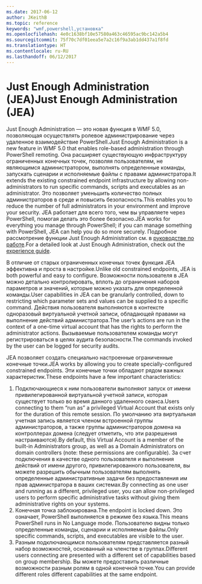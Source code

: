 ```yaml
---
ms.date: 2017-06-12
author: JKeithB
ms.topic: reference
keywords: "wmf,powershell,установка"
ms.openlocfilehash: 4e0c1638bf10e57580a463c46595ac9bc142a5b4
ms.sourcegitcommit: 75f70c7df01eea5e7a2c16f9a3ab1dd437a1f8fd
ms.translationtype: HT
ms.contentlocale: ru-RU
ms.lasthandoff: 06/12/2017
---
```

# <a name="just-enough-administration-jea"></a><span data-ttu-id="e34a9-102">Just Enough Administration (JEA)</span><span class="sxs-lookup"><span data-stu-id="e34a9-102">Just Enough Administration (JEA)</span></span>
<span data-ttu-id="e34a9-103">Just Enough Administration — это новая функция в WMF 5.0, позволяющая осуществлять ролевое администрирование через удаленное взаимодействие PowerShell.</span><span class="sxs-lookup"><span data-stu-id="e34a9-103">Just Enough Administration is a new feature in WMF 5.0 that enables role-based administration through PowerShell remoting.</span></span>  <span data-ttu-id="e34a9-104">Она расширяет существующую инфраструктуру ограниченных конечных точек, позволяя пользователям, не являющимся администратором, выполнять определенные команды, запускать сценарии и исполняемые файлы с правами администратора.</span><span class="sxs-lookup"><span data-stu-id="e34a9-104">It extends the existing constrained endpoint infrastructure by allowing non-administrators to run specific commands, scripts and executables as an administrator.</span></span>  <span data-ttu-id="e34a9-105">Это позволяет уменьшить количество полных администраторов в среде и повысить безопасность.</span><span class="sxs-lookup"><span data-stu-id="e34a9-105">This enables you to reduce the number of full administrators in your environment and improve your security.</span></span>  <span data-ttu-id="e34a9-106">JEA работает для всего того, чем вы управляете через PowerShell, помогая делать это более безопасно.</span><span class="sxs-lookup"><span data-stu-id="e34a9-106">JEA works for everything you manage through PowerShell; if you can manage something with PowerShell, JEA can help you do so more securely.</span></span>  <span data-ttu-id="e34a9-107">Подробное рассмотрение функции Just Enough Administration см. в [руководстве по работе](http://aka.ms/JEA).</span><span class="sxs-lookup"><span data-stu-id="e34a9-107">For a detailed look at Just Enough Administration, check out the [experience guide](http://aka.ms/JEA).</span></span>

<span data-ttu-id="e34a9-108">В отличие от старых ограниченных конечных точек функция JEA эффективна и проста в настройке.</span><span class="sxs-lookup"><span data-stu-id="e34a9-108">Unlike old constrained endpoints, JEA is both powerful and easy to configure.</span></span>  <span data-ttu-id="e34a9-109">Возможности пользователя в JEA можно детально контролировать, вплоть до ограничения наборов параметров и значений, которые можно указать для определенной команды.</span><span class="sxs-lookup"><span data-stu-id="e34a9-109">User capabilities in JEA can be granularly controlled, down to restricting which parameter sets and values can be supplied to a specific command.</span></span> <span data-ttu-id="e34a9-110">Действия пользователя выполняются в контексте одноразовый виртуальной учетной записи, обладающей правами на выполнение действий администратора.</span><span class="sxs-lookup"><span data-stu-id="e34a9-110">The user’s actions are run in the context of a one-time virtual account that has the rights to perform the administrator actions.</span></span>  <span data-ttu-id="e34a9-111">Вызываемые пользователем команды могут регистрироваться в целях аудита безопасности.</span><span class="sxs-lookup"><span data-stu-id="e34a9-111">The commands invoked by the user can be logged for security audits.</span></span>

<span data-ttu-id="e34a9-112">JEA позволяет создать специально настроенные ограниченные конечные точки.</span><span class="sxs-lookup"><span data-stu-id="e34a9-112">JEA works by allowing you to create specially-configured constrained endpoints.</span></span>  <span data-ttu-id="e34a9-113">Эти конечные точки обладают рядом важных характеристик.</span><span class="sxs-lookup"><span data-stu-id="e34a9-113">These endpoints have a few important characteristics:</span></span>

1. <span data-ttu-id="e34a9-114">Подключающиеся к ним пользователи выполняют запуск от имени привилегированной виртуальной учетной записи, которая существует только во время данного удаленного сеанса.</span><span class="sxs-lookup"><span data-stu-id="e34a9-114">Users connecting to them “run as” a privileged Virtual Account that exists only for the duration of this remote session.</span></span>  <span data-ttu-id="e34a9-115">По умолчанию эта виртуальная учетная запись является членом встроенной группы администраторов, а также группы администраторов домена на контроллерах домена (следует отметить, что эти разрешения настраиваются).</span><span class="sxs-lookup"><span data-stu-id="e34a9-115">By default, this Virtual Account is a member of the built-in Administrators group, as well as a Domain Administrators on domain controllers (note: these permissions are configurable).</span></span> <span data-ttu-id="e34a9-116">За счет подключения в качестве одного пользователя и выполнения действий от имени другого, привилегированного пользователя, вы можете разрешить обычным пользователям выполнять определенные административные задачи без предоставления им прав администратора в ваших системах.</span><span class="sxs-lookup"><span data-stu-id="e34a9-116">By connecting as one user and running as a different, privileged user, you can allow non-privileged users to perform specific administrative tasks without giving them administrative rights on your systems.</span></span>
2. <span data-ttu-id="e34a9-117">Конечная точка заблокирована.</span><span class="sxs-lookup"><span data-stu-id="e34a9-117">The endpoint is locked down.</span></span>  <span data-ttu-id="e34a9-118">Это означает, PowerShell выполняется в режиме без языка.</span><span class="sxs-lookup"><span data-stu-id="e34a9-118">This means PowerShell runs in No Language mode.</span></span>  <span data-ttu-id="e34a9-119">Пользователю видны только определенные команды, сценарии и исполняемые файлы.</span><span class="sxs-lookup"><span data-stu-id="e34a9-119">Only specific commands, scripts, and executables are visible to the user.</span></span>
3. <span data-ttu-id="e34a9-120">Разным подключающимся пользователям представляется разный набор возможностей, основанный на членстве в группах.</span><span class="sxs-lookup"><span data-stu-id="e34a9-120">Different users connecting are presented with a different set of capabilities based on group membership.</span></span>  <span data-ttu-id="e34a9-121">Вы можете предоставить различные возможности разным ролям в одной конечной точке.</span><span class="sxs-lookup"><span data-stu-id="e34a9-121">You can provide different roles different capabilities at the same endpoint.</span></span>

